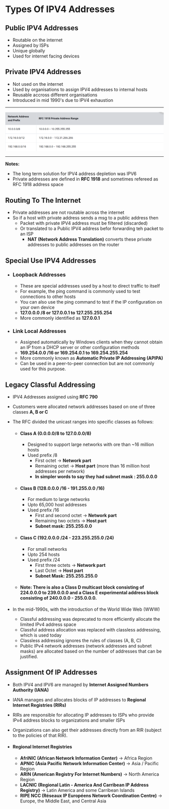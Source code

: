 # Types Of IPV4 Addresses

## Public IPV4 Addresses

- Routable on the internet
- Assigned by ISPs
- Unique globally
- Used for internet facing devices

## Private IPV4 Addresses

- Not used on the internet
- Used by organisations to assign IPV4 addresses to internal hosts
- Reusable accross different organisations
- Introduced in mid 1990's due to IPV4 exhaustion

---

![Range Of IPV4 Public Addresses](../IMAGES/IPV4-Publicaddressesrange.png)

---

**Notes:**
- The long term solution for IPV4 address depletion was IPV6
- Private addresses are defined in **RFC 1918** and sometimes refereed as RFC 1918 address space

## Routing To The Internet

- Private addresses are not routable across the internet
- So if a host with private address sends a msg to a public address then
    - Packet with private IPV4 address must be filtered (discarded)
    - Or translated to a Public IPV4 address befor forwarding teh packet to an ISP
        - **NAT (Network Address Translation)** converts these private addresses to public addresses on the router

## Special Use IPV4 Addresses

- ### Loopback Addresses    
    - These are special addresses used by a host to direct traffic to itself 
    - For example, the ping command is commonly used to test connections to other hosts
    - You can also use the ping command to test if the IP configuration on your own device
    - **127.0.0.0 /8 or 127.0.0.1 to 127.255.255.254**
    - More commonly identified as **127.0.0.1**

- ### Link Local Addresses
    - Assigned automatically by Windows clients when they cannot obtain an IP from a DHCP server or other configuration methods
    - **169.254.0.0 /16 or 169.254.0.1 to 169.254.255.254**
    - More commonly known as **Automatic Private IP Addressing (APIPA)**
    -  Can be used in a peer-to-peer connection but are not commonly used for this purpose.

## Legacy Classful Addressing

- IPV4 Addresses assigned using **RFC 790**
- Customers were allocated network addresses based on one of three classes **A, B or C**
- The RFC divided the unicast ranges into specific classes as follows:

    - #### Class A (0.0.0.0/8 to 127.0.0.0/8)
        - Designed to support large networks with ore than ~16 million hosts
        - Used prefix /8 
            - First octet -> **Network part**
            - Remaining octet -> **Host part** (more than 16 million host addresses per network)
            - **In simpler words to say they had subnet mask : 255.0.0.0**

    - #### Class B (128.0.0.0 /16 - 191.255.0.0 /16)
        - For medium to large networks
        - Upto 65,000 host addresses
        - Used prefix /16
            - First and second octet -> **Network part**
            - Remaining two octets -> **Host part**
            - **Subnet mask: 255.255.0.0**

    - #### Class C (192.0.0.0 /24 - 223.255.255.0 /24)
        - For small networks 
        - Upto 254 hosts
        - Used prefix /24
            - First three octets -> **Network part**
            - Last Octet -> **Host part**
            - **Subnet Mask: 255.255.255.0**

    - #### Note: There is also a Class D multicast block consisting of 224.0.0.0 to 239.0.0.0 and a Class E experimental address block consisting of 240.0.0.0 - 255.0.0.0.

- In the mid-1990s, with the introduction of the World Wide Web (WWW)
    - Classful addressing was deprecated to more efficiently allocate the limited IPv4 address space
    - Classful address allocation was replaced with classless addressing, which is used today
    - Classless addressing ignores the rules of classes (A, B, C)
    - Public IPv4 network addresses (network addresses and subnet masks) are allocated based on the number of addresses that can be justified.

## Assignment Of IP Addresses

- Both IPV4 and IPV6 are managed by **Internet Assigned Numbers Authority (IANA)**
- IANA manages and allocates blocks of IP addresses to **Regional Internet Registries (RIRs)**
- RIRs are responsible for allocating IP addresses to ISPs who provide IPv4 address blocks to organizations and smaller ISPs
- Organizations can also get their addresses directly from an RIR (subject to the policies of that RIR).

- #### Regional Internet Registries

    - **AfriNIC (African Network Information Center)** -> Africa Region
    - **APNIC (Asia Pacific Network Information Center)** -> Asia / Pacific Region
    - **ARIN (American Registry For Internet Numbers)** -> North America Region
    - **LACNIC (Regional Latin - America And Carribean IP Address Registry)** -> Latin America and some Carribean Islands
    - **RIPE NCC (Réseaux IP Européens Network Coordination Centre)** -> Europe, the Middle East, and Central Asia


